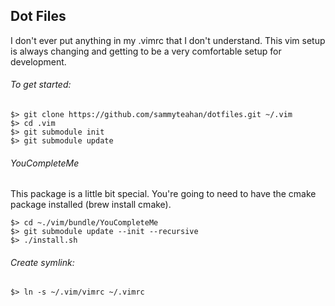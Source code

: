## Dot Files

I don't ever put anything in my .vimrc that I don't understand. This vim setup is always changing and getting to be a very comfortable setup for development.

###### To get started:

    $> git clone https://github.com/sammyteahan/dotfiles.git ~/.vim
    $> cd .vim
    $> git submodule init
    $> git submodule update


###### YouCompleteMe

This package is a little bit special. You're going to need to have the cmake package installed (brew install cmake).

    $> cd ~./vim/bundle/YouCompleteMe
    $> git submodule update --init --recursive
    $> ./install.sh


###### Create symlink:

    $> ln -s ~/.vim/vimrc ~/.vimrc

